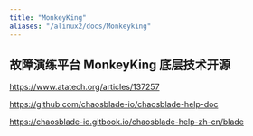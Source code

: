 ```yaml
---
title: "MonkeyKing"
aliases: "/alinux2/docs/Monkeyking"
---
```


## 故障演练平台 MonkeyKing 底层技术开源
https://www.atatech.org/articles/137257

https://github.com/chaosblade-io/chaosblade-help-doc

https://chaosblade-io.gitbook.io/chaosblade-help-zh-cn/blade